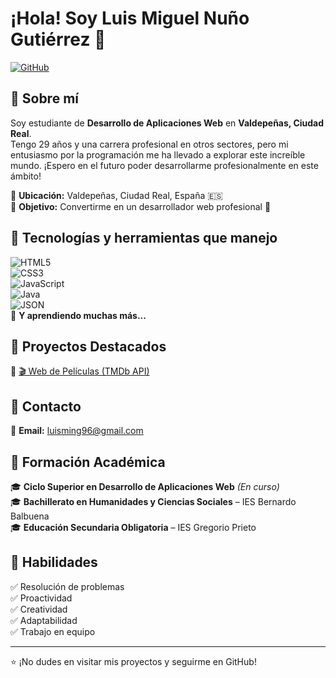 # ¡Hola! Soy Luis Miguel Nuño Gutiérrez 👋  
[![GitHub](https://img.shields.io/badge/GitHub-Repositorio-black?logo=github)](https://github.com/luisming96)

## 📌 Sobre mí  
Soy estudiante de **Desarrollo de Aplicaciones Web** en **Valdepeñas, Ciudad Real**.  
Tengo 29 años y una carrera profesional en otros sectores, pero mi entusiasmo por la programación me ha llevado a explorar este increíble mundo. ¡Espero en el futuro poder desarrollarme profesionalmente en este ámbito!  

📍 **Ubicación:** Valdepeñas, Ciudad Real, España 🇪🇸  
🎯 **Objetivo:** Convertirme en un desarrollador web profesional 🚀  

## 🚀 Tecnologías y herramientas que manejo  
![HTML5](https://img.shields.io/badge/HTML5-E34F26?style=for-the-badge&logo=html5&logoColor=white)  
![CSS3](https://img.shields.io/badge/CSS3-1572B6?style=for-the-badge&logo=css3&logoColor=white)  
![JavaScript](https://img.shields.io/badge/JavaScript-F7DF1E?style=for-the-badge&logo=javascript&logoColor=black)  
![Java](https://img.shields.io/badge/Java-ED8B00?style=for-the-badge&logo=java&logoColor=white)  
![JSON](https://img.shields.io/badge/JSON-000000?style=for-the-badge&logo=json&logoColor=white)  
📌 **Y aprendiendo muchas más...**  

## 📂 Proyectos Destacados  
🔹 [🎬 Web de Películas (TMDb API)](https://github.com/luisming96/web-peliculas)

## 🔗 Contacto  
📧 **Email:** [luisming96@gmail.com](mailto:luisming96@gmail.com)  
  
## 📜 Formación Académica  
🎓 **Ciclo Superior en Desarrollo de Aplicaciones Web** *(En curso)*  
🎓 **Bachillerato en Humanidades y Ciencias Sociales** – IES Bernardo Balbuena  
🎓 **Educación Secundaria Obligatoria** – IES Gregorio Prieto  

## 🎯 Habilidades  
✅ Resolución de problemas  
✅ Proactividad  
✅ Creatividad  
✅ Adaptabilidad  
✅ Trabajo en equipo  
  

---

⭐ ¡No dudes en visitar mis proyectos y seguirme en GitHub!  
